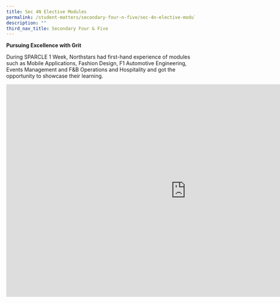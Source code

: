 ```yaml
---
title: Sec 4N Elective Modules
permalink: /student-matters/secondary-four-n-five/sec-4n-elective-modules/
description: ""
third_nav_title: Secondary Four & Five
---
```

<p><strong>Pursuing Excellence with Grit</strong></p>
<p>During SPARCLE 1 Week, Northstars had first-hand experience of modules such as Mobile Applications, Fashion Design, F1 Automotive Engineering, Events Management and F&amp;B Operations and Hospitality and got the opportunity to showcase their learning.&nbsp;</p>
<iframe src="https://docs.google.com/presentation/d/e/2PACX-1vSgscjP7VZ8CrC7eEf7c1WrQ3QIfuOcedC6e6AXp7nzxj6c04roBK3RdW-nXNgVUEW-6Nr2eMyMeC_z/embed?start=false&loop=false&delayms=10000" frameborder="0" width="960" height="569" allowfullscreen="true"></iframe>